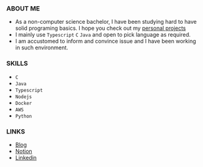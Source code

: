 ### ABOUT ME
- As a non-computer science bachelor, I have been studying hard to have solid programing basics. I hope you check out my [personal projects](https://tranquil-meteoroid-d7c.notion.site/6811a19fbbd74438abb466a8175ceee3#993a0a5186234c04b069e0616b7df7d1)
- I mainly use `Typescript` `C` `Java` and open to pick language as required.
- I am accustomed to inform and convince issue and I have been working in such environment.


### SKILLS
- `C`
- `Java` 
- `Typescript` 
- `Nodejs` 
- `Docker` 
- `AWS` 
- `Python`

### LINKS
- [Blog](https://velog.io/@valentin123)
- [Notion](https://tranquil-meteoroid-d7c.notion.site/6811a19fbbd74438abb466a8175ceee3)  
- [Linkedin](https://www.linkedin.com/in/heechul-yoon-85b154165/)
